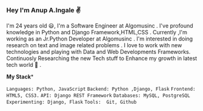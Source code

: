 
### Hey I'm Anup A.Ingale :v:

I'm 24 years old :smiley:, I'm a Software Engineer at Algomusinc . I've profound knowledge in Python and Django Framework,HTML,CSS .
Currently ,I'm working as an Jr.Python Developer at Algomusinc . I'm interested in doing research on text and image related problems .
I love to work with new technologies and playing with Data and Web Developments Frameworks. Continuosly Researching the  new Tech stuff 
to Enhance my growth in latest tech world :seat: .

**My Stack***

```Languages: Python, JavaScript```
```Backend: Python ,Django, Flask```
```Frontend: HTML5, CSS3.```
```API: Django REST Framework```
```Databases: MySQL, PostgreSQL```
```Experimenting: Django, Flask```
```Tools:  Git, Github```
